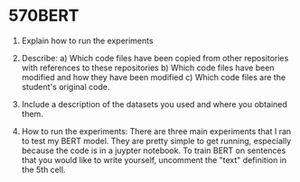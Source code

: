 # 570BERT
1) Explain how to run the experiments
2) Describe:
 a) Which code files have been copied from other repositories with references to these
repositories
 b) Which code files have been modified and how they have been modified
 c) Which code files are the student's original code.
3) Include a description of the datasets you used and where you obtained them.

1) How to run the experiments:
There are three main experiments that I ran to test my BERT model. They are pretty simple to get running, especially because the code is in a juypter notebook. To train BERT on sentences that you would like to write yourself, uncomment the "text" definition in the 5th cell. 
